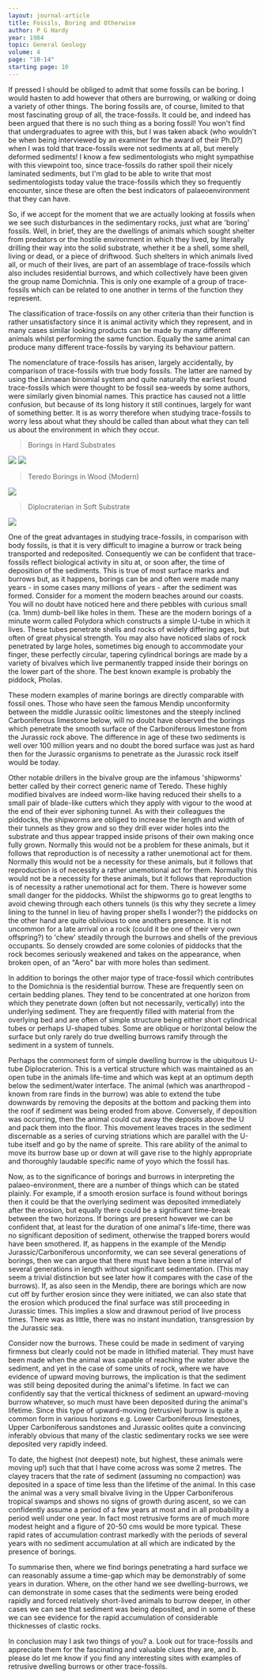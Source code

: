 ```yaml
---
layout: journal-article
title: Fossils, Boring and Otherwise
author: P G Hardy
year: 1984
topic: General Geology
volume: 4
page: "10-14"
starting page: 10
---
```

If pressed I should be obliged to admit that some fossils can be boring. I would hasten to add however that others are burrowing, or walking or doing a variety of other things. The boring fossils are, of course, limited to that most fascinating group of all, the trace-fossils. It could be, and indeed has been argued that there is no such thing as a boring fossil! You won't find that undergraduates to agree with this, but I was taken aback (who wouldn't be when being interviewed by an examiner for the award of their Ph.D?) when I was told that trace-fossils were not sediments at all, but merely deformed sediments! I know a few sedimentologists who might sympathise with this viewpoint too, since trace-fossils do rather spoil their nicely laminated sediments, but I'm glad to be able to write that most sedimentologists today value the trace-fossils which they so frequently encounter, since these are often the best indicators of palaeoenvironment that they can have.

So, if we accept for the moment that we are actually looking at fossils when we see such disturbances in the sedimentary rocks, just what are 'boring' fossils. Well, in brief, they are the dwellings of animals which sought shelter from predators or the hostile environment in which they lived, by literally drilling their way into the solid substrate, whether it be a shell, some shell, living or dead, or a piece of driftwood. Such shelters in which animals lived all, or much of their lives, are part of an assemblage of trace-fossils which also includes residential burrows, and which collectively have been given the group name Domichnia. This is only one example of a group of trace-fossils which can be related to one another in terms of the function they represent.

The classification of trace-fossils on any other criteria than their function is rather unsatisfactory since it is animal activity which they represent, and in many cases similar looking products can be made by many different animals whilst performing the same function. Equally the same animal can produce many different trace-fossils by varying its behaviour pattern.

The nomenclature of trace-fossils has arisen, largely accidentally, by comparison of trace-fossils with true body fossils. The latter are named by using the Linnaean binomial system and quite naturally the earliest found trace-fossils which were thought to be fossil sea-weeds by some authors, were similarly given binomial names. This practice has caused not a little confusion, but because of its long history it still continues, largely for want of something better. It is as worry therefore when studying trace-fossils to worry less about what they should be called than about what they can tell us about the environment in which they occur.

> Borings in Hard Substrates
<img src="assets/bivalve-borings.jpg">
<img src="assets/polydora-borings.jpg">

<br>

> Teredo Borings in Wood (Modern)
<img src="assets/teredo-borings.jpg">

<br>

> Diplocraterian in Soft Substrate
<img src="assets/diplocraterion.jpg">

One of the great advantages in studying trace-fossils, in comparison with body fossils, is that it is very difficult to imagine a burrow or track being transported and redeposited. Consequently we can be confident that trace-fossils reflect biological activity in situ at, or soon after, the time of deposition of the sediments. This is true of most surface marks and burrows but, as it happens, borings can be and often were made many years - in some cases many millions of years - after the sediment was formed. Consider for a moment the modern beaches around our coasts. You will no doubt have noticed here and there pebbles with curious small (ca. 1mm) dumb-bell like holes in them. These are the modern borings of a minute worm called Polydora which constructs a simple U-tube in which it lives. These tubes penetrate shells and rocks of widely differing ages, but often of great physical strength. You may also have noticed slabs of rock penetrated by large holes, sometimes big enough to accommodate your finger, these perfectly circular, tapering cylindrical borings are made by a variety of bivalves which live permanently trapped inside their borings on the lower part of the shore. The best known example is probably the piddock, Pholas.

These modern examples of marine borings are directly comparable with fossil ones. Those who have seen the famous Mendip unconformity between the middle Jurassic oolitic limestones and the steeply inclined Carboniferous limestone below, will no doubt have observed the borings which penetrate the smooth surface of the Carboniferous limestone from the Jurassic rock above. The difference in age of these two sediments is well over 100 million years and no doubt the bored surface was just as hard then for the Jurassic organisms to penetrate as the Jurassic rock itself would be today.

Other notable drillers in the bivalve group are the infamous 'shipworms' better called by their correct generic name of Teredo. These highly modified bivalves are indeed worm-like having reduced their shells to a small pair of blade-like cutters which they apply with vigour to the wood at the end of their ever siphoning tunnel. As with their colleagues the piddocks, the shipworms are obliged to increase the length and width of their tunnels as they grow and so they drill ever wider holes into the substrate and thus appear trapped inside prisons of their own making once fully grown. Normally this would not be a problem for these animals, but it follows that reproduction is of necessity a rather unemotional act for them. Normally this would not be a necessity for these animals, but it follows that reproduction is of necessity a rather unemotional act for them. Normally this would not be a necessity for these animals, but it follows that reproduction is of necessity a rather unemotional act for them. There is however some small danger for the piddocks. Whilst the shipworms go to great lengths to avoid chewing through each others tunnels (is this why they secrete a limey lining to the tunnel in lieu of having proper shells I wonder?) the piddocks on the other hand are quite oblivious to one anothers presence. It is not uncommon for a late arrival on a rock (could it be one of their very own offspring?) to 'chew' steadily through the burrows and shells of the previous occupants. So densely crowded are some colonies of piddocks that the rock becomes seriously weakened and takes on the appearance, when broken open, of an "Aero" bar with more holes than sediment.

In addition to borings the other major type of trace-fossil which contributes to the Domichnia is the residential burrow. These are frequently seen on certain bedding planes. They tend to be concentrated at one horizon from which they penetrate down (often but not necessarily, vertically) into the underlying sediment. They are frequently filled with material from the overlying bed and are often of simple structure being either short cylindrical tubes or perhaps U-shaped tubes. Some are oblique or horizontal below the surface but only rarely do true dwelling burrows ramify through the sediment in a system of tunnels.

Perhaps the commonest form of simple dwelling burrow is the ubiquitous U-tube Diplocraterion. This is a vertical structure which was maintained as an open tube in the animals life-time and which was kept at an optimum depth below the sediment/water interface. The animal (which was anarthropod - known from rare finds in the burrow) was able to extend the tube downwards by removing the deposits at the bottom and packing them into the roof if sediment was being eroded from above. Conversely, if deposition was occurring, then the animal could cut away the deposits above the U and pack them into the floor. This movement leaves traces in the sediment discernable as a series of curving striations which are parallel with the U-tube itself and go by the name of spreite. This rare ability of the animal to move its burrow base up or down at will gave rise to the highly appropriate and thoroughly laudable specific name of yoyo which the fossil has.

Now, as to the significance of borings and burrows in interpreting the palaeo-environment, there are a number of things which can be stated plainly. For example, if a smooth erosion surface is found without borings then it could be that the overlying sediment was deposited immediately after the erosion, but equally there could be a significant time-break between the two horizons. If borings are present however we can be confident that, at least for the duration of one animal's life-time, there was no significant deposition of sediment, otherwise the trapped borers would have been smothered. If, as happens in the example of the Mendip Jurassic/Carboniferous unconformity, we can see several generations of borings, then we can argue that there must have been a time interval of several generations in length without significant sedimentation. (This may seem a trivial distinction but see later how it compares with the case of the burrows). If, as also seen in the Mendip, there are borings which are now cut off by further erosion since they were initiated, we can also state that the erosion which produced the final surface was still proceeding in Jurassic times. This implies a slow and drawnout period of live process times. There was as little, there was no instant inundation, transgression by the Jurassic sea.

Consider now the burrows. These could be made in sediment of varying firmness but clearly could not be made in lithified material. They must have been made when the animal was capable of reaching the water above the sediment, and yet in the case of some units of rock, where we have evidence of upward moving burrows, the implication is that the sediment was still being deposited during the animal's lifetime. In fact we can confidently say that the vertical thickness of sediment an upward-moving burrow whatever, so much must have been deposited during the animal's lifetime. Since this type of upward-moving (retrusive) burrow is quite a common form in various horizons e.g. Lower Carboniferous limestones, Upper Carboniferous sandstones and Jurassic oolites quite a convincing inferably obvious that many of the clastic sedimentary rocks we see were deposited very rapidly indeed.

To date, the highest (not deepest) note, but highest, these animals were moving up!) such that that I have come across was some 2 metres. The clayey tracers that the rate of sediment (assuming no compaction) was deposited in a space of time less than the lifetime of the animal. In this case the animal was a very small bivalve living in the Upper Carboniferous tropical swamps and shows no signs of growth during ascent, so we can confidently assume a period of a few years at most and in all probability a period well under one year. In fact most retrusive forms are of much more modest height and a figure of 20-50 cms would be more typical. These rapid rates of accumulation contrast markedly with the periods of several years with no sediment accumulation at all which are indicated by the presence of borings.

To summarise then, where we find borings penetrating a hard surface we can reasonably assume a time-gap which may be demonstrably of some years in duration. Where, on the other hand we see dwelling-burrows, we can demonstrate in some cases that the sediments were being eroded rapidly and forced relatively short-lived animals to burrow deeper, in other cases we can see that sediment was being deposited, and in some of these we can see evidence for the rapid accumulation of considerable thicknesses of clastic rocks.

In conclusion may I ask two things of you? a. Look out for trace-fossils and appreciate them for the fascinating and valuable clues they are, and b. please do let me know if you find any interesting sites with examples of retrusive dwelling burrows or other trace-fossils.